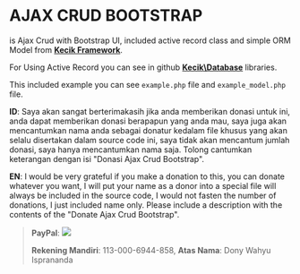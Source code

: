 # **AJAX CRUD BOOTSTRAP** #
is Ajax Crud with Bootstrap UI, included active record class and simple ORM Model from **[Kecik Framework](http://kecik-framework.com)**.

For Using Active Record you can see in github **[Kecik\Database](http://github.com/kecik-framework/database)** libraries.

This included example you can see `example.php` file and `example_model.php` file.

**ID**: Saya akan sangat berterimakasih jika anda memberikan donasi untuk ini, anda dapat memberikan donasi berapapun yang anda mau, saya juga akan mencantumkan nama anda sebagai donatur kedalam file khusus yang akan selalu disertakan dalam source code ini, saya tidak akan mencantum jumlah donasi, saya hanya mencantumkan nama saja. Tolong cantumkan keterangan dengan isi "Donasi Ajax Crud Bootstrap".

**EN**: I would be very grateful if you make a donation to this, you can donate whatever you want, I will put your name as a donor into a special file will always be included in the source code, I would not fasten the number of donations, I just included name only. Please include a description with the contents of the "Donate Ajax Crud Bootstrap".
 
> **PayPal**: [![](https://www.paypalobjects.com/en_US/i/btn/btn_donate_LG.gif)](https://www.paypal.com/cgi-bin/webscr?cmd=_donations&business=dony_cavalera_md%40yahoo%2ecom&lc=US&item_name=Dony%20Wahyu%20Isp&no_note=0&currency_code=USD&bn=PP%2dDonationsBF%3abtn_donateCC_LG%2egif%3aNonHostedGuest)
> 
> **Rekening Mandiri**: 113-000-6944-858, **Atas Nama**: Dony Wahyu Isprananda
